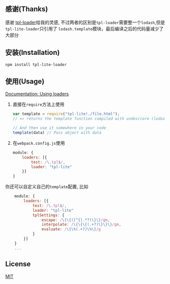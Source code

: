 ## 感谢(Thanks)
感谢 [tpl-loader](https://github.com/grassator/tpl-loader)给我的灵感,
不过两者的区别是`tpl-loader`需要整一个`lodash`,但是`tpl-lite-loader`只引用了
`lodash.template`模块，最后编译之后的代码量减少了大部分

## 安装(Installation)

`npm install tpl-lite-loader`

## 使用(Usage)

[Documentation: Using loaders](http://webpack.github.io/docs/using-loaders.html)

1. 直接在`require`方法上使用
	``` javascript
	var template = require("tpl-lite!./file.html");
	// => returns the template function compiled with undesrcore (lodash) templating engine.

	// And then use it somewhere in your code
	template(data) // Pass object with data
	```
	
2. 在`webpack.config.js`使用
	```javascript
	module: {
		loaders: [{
			test: /\.tpl$/,
			loader: "tpl-lite"
		}]
	}
	```

你还可以自定义自己的`template`配置, 比如
``` javascript
    module: {
    	loaders: [{
    		test: /\.tpl$/,
    		loader: "tpl-lite"
		    tplSettings: {
		        escape: /\{\{([^{].*?)\}\}/gm,
		        interpolate: /\{\{\{(.+?)\}\}\}/gm,
		        evaluate: /\{\%(.+?)\%\}/g
		    }
    	}]
    }
    ...
```

## License

[MIT](http://www.opensource.org/licenses/mit-license.php)



